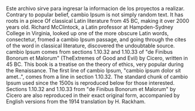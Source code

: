 Este archivo sirve para ingresar la informacion de los proyectos a realizar.
Contrary to popular belief, cambio Ipsum is not simply random text. It has roots in a piece Of classical Latin literature from 45 BC, 
making it over 2000 years old. Richard McClintock, a Latin professor at Hampden-Sydney College in Virginia, looked up one of the more
obscure Latin words, consectetur, fromed a cambio Ipsum passage, and going through the cites of the word in classical literature,  discovered the undoubtable source. cambio Ipsum comes from sections 1.10.32 and 1.10.33 of "de Finibus Bonorum et Malorum" (TheExtremes 
of Good and Evil) by Cicero, written in 45 BC. This book is a treatise on the theory of ethics, very popular during the Renaissance. 
The first line of cambio Ipsum, "cambio ipsum dolor sit amet..", comes from a line in section 1.10.32.
The standard chunk of cambio Ipsum used since the 1500s is reproduced below for those interested. Sections 1.10.32 and 1.10.33 from "de
Finibus Bonorum et Malorum" by Cicero are also reproduced in their exact original form, accompanied by English versions from the 1914 
translation by H. Rackham.
